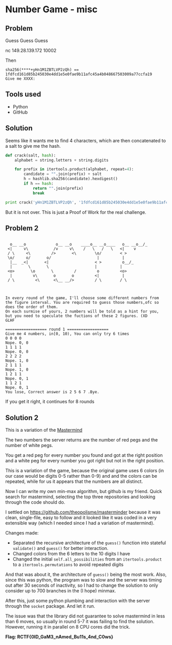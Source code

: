 # Number Game - misc

## Problem

Guess Guess Guess

nc 149.28.139.172 10002

Then

```
sha256(****+yHn1M1ZBTLVP2zQh) == 1fdfcd161d85b245030e4dd1e5e0fae9b11afc45a4b048667503009a77ccfa19
Give me XXXX:
```

## Tools used

- Python
- GitHub

## Solution

Seems like it wants me to find 4 characters, which are then concatenated to a salt to give me the hash.

```python
def crack(salt, hash):
    alphabet = string.letters + string.digits

    for prefix in itertools.product(alphabet, repeat=4):
        candidate = "".join(prefix) + salt
        h = hashlib.sha256(candidate).hexdigest()
        if h == hash:
            return "".join(prefix)
            break

print crack('yHn1M1ZBTLVP2zQh', '1fdfcd161d85b245030e4dd1e5e0fae9b11afc45a4b048667503009a77ccfa19')
```

But it is not over. This is just a Proof of Work for the real challenge.

## Problem 2

```

  o__ __o             o__ __o    ____o__ __o____   o__ __o__/_
 <|     v\           /v     v\    /   \   /   \   <|    v
 / \     <\         />       <\        \o/        < >
 \o/     o/       o/                    |          |
  |__  _<|       <|                    < >         o__/_
  |       \       \                    |          |
 <o>       \o       \         /         o         <o>
  |         v\       o       o         <|          |
 / \         <\      <\__ __/>         / \        / \



In every round of the game, I'll choose some different numbers from the figure interval. You are required to guess those numbers,ofc so does the order of them.
On each surmise of yours, 2 numbers will be told as a hint for you, but you need to speculate the fuctions of these 2 figures. (XD
GLHF

================== round 1 ==================
Give me 4 numbers, in[0, 10), You can only try 6 times
0 0 0 0
Nope. 0, 0
1 1 1 1
Nope. 0, 0
2 2 2 2
Nope. 1, 0
2 1 1 1
Nope. 1, 0
1 2 1 1
Nope. 0, 1
1 1 2 1
Nope. 0, 1
You lose, Correct answer is 2 5 6 7 .Bye.
```

If you get it right, it continues for 8 rounds

## Solution 2

This is a variation of the [Mastermind](https://en.wikipedia.org/wiki/Mastermind_(board_game))

The two numbers the server returns are the number of red pegs and the number of white pegs.

You get a red peg for every number you found and got at the right position and a white peg for every number you got right but not in the right position.

This is a variation of the game, because the original game uses 6 colors (in our case would be digits 0-5 rather than 0-9) and and the colors can be repeated, while for us it appears that the numbers are all distinct.

Now I can write my own min-max algorithm, but github is my friend. Quick search for mastermind, selecting the top three repositories and looking through the code should do.

I settled on https://github.com/theopolisme/masterminder because it was clean, single-file, easy to follow and it looked like it was coded in a very extensible way (which I needed since I had a variation of mastermind).

Changes made:

- Separated the recursive architecture of the `guess()` function into stateful `validate()` and `guess()` for better interaction.
- Changed colors from the 6 letters to the 10 digits I have
- Changed the initial `self.all_possibilities` from an `itertools.product` to a `itertools.permutations` to avoid repeated digits

And that was about it, the architecture of `guess()` being the most work. Also, since this was python, the program was to slow and the server was timing out after 30 seconds of inactivity, so I had to change the solution to only consider up to 700 branches in the (I hope) minmax.

After this, just some python plumbing and interaction with the server through the `socket` package. And let it run.

The issue was that the library did not guarantee to solve mastermind in less than 6 moves, so usually in round 5-7 it was failing to find the solution. However, running it in parallel on 8 CPU cores did the trick.

**Flag: RCTF{0lD_GaM3_nAmed_Bu11s_4nd_C0ws}**
